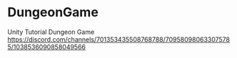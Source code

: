 # DungeonGame
Unity Tutorial Dungeon Game
https://discord.com/channels/701353435508768788/709580980633075785/1038536090858049566 
